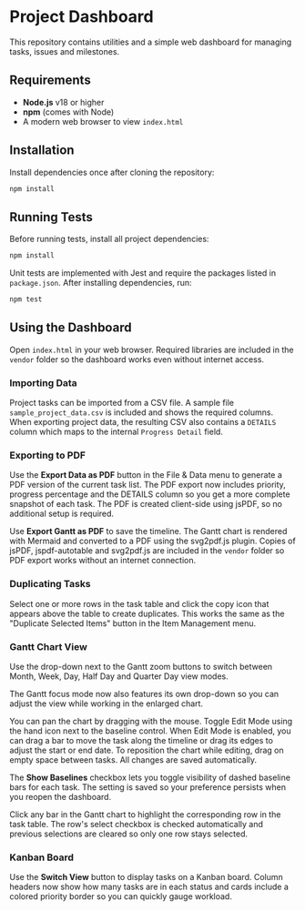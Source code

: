 # Project Dashboard

This repository contains utilities and a simple web dashboard for managing tasks, issues and milestones.

## Requirements

- **Node.js** v18 or higher
- **npm** (comes with Node)
- A modern web browser to view `index.html`

## Installation

Install dependencies once after cloning the repository:

```bash
npm install
```

## Running Tests

Before running tests, install all project dependencies:

```bash
npm install
```

Unit tests are implemented with Jest and require the packages listed in
`package.json`. After installing dependencies, run:

```bash
npm test
```

## Using the Dashboard

Open `index.html` in your web browser. Required libraries are included in the
`vendor` folder so the dashboard works even without internet access.

### Importing Data

Project tasks can be imported from a CSV file. A sample file `sample_project_data.csv`
is included and shows the required columns. When exporting project data, the
resulting CSV also contains a `DETAILS` column which maps to the internal
`Progress Detail` field.

### Exporting to PDF

Use the **Export Data as PDF** button in the File & Data menu to generate a PDF
version of the current task list. The PDF export now includes priority,
progress percentage and the DETAILS column so you get a more complete snapshot
of each task. The PDF is created client-side using jsPDF, so no additional
setup is required.

Use **Export Gantt as PDF** to save the timeline. The Gantt chart is rendered
with Mermaid and converted to a PDF using the svg2pdf.js plugin. Copies of
jsPDF, jspdf-autotable and svg2pdf.js are included in the `vendor` folder so
PDF export works without an internet connection.

### Duplicating Tasks

Select one or more rows in the task table and click the copy icon that appears
above the table to create duplicates. This works the same as the
"Duplicate Selected Items" button in the Item Management menu.

### Gantt Chart View

Use the drop-down next to the Gantt zoom buttons to switch between Month,
Week, Day, Half Day and Quarter Day view modes.

The Gantt focus mode now also features its own drop-down so you can adjust the
view while working in the enlarged chart.

You can pan the chart by dragging with the mouse. Toggle Edit Mode using the
hand icon next to the baseline control. When Edit Mode is enabled, you can drag
a bar to move the task along the timeline or drag its edges to adjust the start
or end date. To reposition the chart while editing, drag on empty space between
tasks. All changes are saved automatically.

The **Show Baselines** checkbox lets you toggle visibility of dashed baseline
bars for each task. The setting is saved so your preference persists when you
reopen the dashboard.

Click any bar in the Gantt chart to highlight the corresponding row in the task
table. The row's select checkbox is checked automatically and previous
selections are cleared so only one row stays selected.

### Kanban Board

Use the **Switch View** button to display tasks on a Kanban board. Column
headers now show how many tasks are in each status and cards include a colored
priority border so you can quickly gauge workload.


